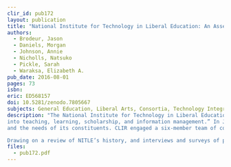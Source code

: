 ```yaml
---
clir_id: pub172
layout: publication
title: "National Institute for Technology in Liberal Education: An Assessment"
authors: 
  - Brodeur, Jason
  - Daniels, Morgan
  - Johnson, Annie
  - Nicholls, Natsuko
  - Pickle, Sarah
  - Waraksa, Elizabeth A.
pub_date: 2016-08-01
pages: 73
isbn:
eric: ED568157
doi: 10.5281/zenodo.7805667
subjects: General Education, Liberal Arts, Consortia, Technology Integration, Organizational Objectives, Organizational Change, Interviews, Educational History, Needs Assessment, Individual Needs, Institutional Characteristics, Demography, Group Membership, Participant Characteristics, Participation, Preferences, National Surveys, Intercollegiate Cooperation, Partnerships in Education
description: "The National Institute for Technology in Liberal Education (NITLE) was formed in 2001 to “stimulate collaboration between selected liberal arts colleges and to act as a catalyst for the effective integration of emerging and newer digital technologies
into teaching, learning, scholarship, and information management.” In July 2015, NITLE migrated its operations from Southwestern University to CLIR. In conjunction with this migration, CLIR initiated a rigorous analysis of NITLE’s current condition
and the needs of its constituents. CLIR engaged a six-member team of consultants to conduct the assessment.

Drawing on a review of NITLE’s history, and interviews and surveys of past and current stakeholders, the assessment team identifies ways to build thoughtfully on NITLE’s legacy to support the use of digital technologies in liberal education."
files:
  - pub172.pdf
---
```

